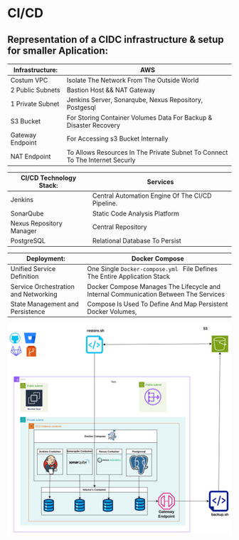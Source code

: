 
# CI/CD
## Representation of a CIDC infrastructure & setup for smaller Aplication:

|  Infrastructure:  | AWS |
| ------------- | ------------- |
| Costum VPC  | Isolate The Network From The Outside World |
| 2 Public Subnets | Bastion Host && NAT Gateway |
| 1 Private Subnet | Jenkins Server, Sonarqube, Nexus Repository, Postgesql |
| S3 Bucket | For Storing Container Volumes Data For Backup & Disaster Recovery |
| Gateway Endpoint | For Accessing s3 Bucket Internally |
| NAT Endpoint | To Allows Resources In The Private Subnet To Connect To The Internet Securly |

|  CI/CD Technology Stack:  | Services |
| ------------- | ------------- |
| Jenkins  | Central Automation Engine Of The CI/CD Pipeline. |
| SonarQube | Static Code Analysis Platform |
| Nexus Repository Manager | Central Repository |
| PostgreSQL | Relational Database To Persist |



|  Deployment:  | Docker Compose |
| ------------- | ------------- |
| Unified Service Definition  | One Single ```Docker-compose.yml ``` File Defines The Entire Application Stack |
| Service Orchestration and Networking | Docker Compose Manages The Lifecycle and Internal Communication Between The Services |
|  State Management and Persistence | Compose Is Used To Define And Map Persistent Docker Volumes, |



![alt text](https://github.com/dev126712/cicd/blob/2d79805398c75877537e3484ff48f43334716e04/cicd.png)
